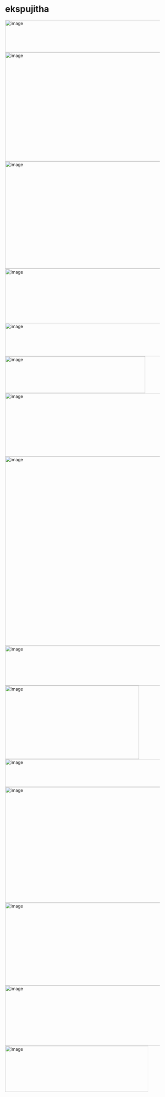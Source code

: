 # ekspujitha
<img width="607" height="105" alt="image" src="https://github.com/user-attachments/assets/342f3147-4095-4347-9e8d-7778674ee3ee" />
<img width="624" height="355" alt="image" src="https://github.com/user-attachments/assets/d9b1e906-81f8-4887-90a1-2397f494de07" />
<img width="623" height="350" alt="image" src="https://github.com/user-attachments/assets/49c14298-8eca-4e7a-adba-0aa544feee9f" />
<img width="604" height="177" alt="image" src="https://github.com/user-attachments/assets/1d02be25-9f76-4604-92d0-b2fd23c136d0" />
<img width="590" height="108" alt="image" src="https://github.com/user-attachments/assets/6c523a39-a877-45ba-9d10-aadfea95bd78" />
<img width="456" height="120" alt="image" src="https://github.com/user-attachments/assets/ce5b2166-0b6b-4846-a0e8-52d22c17a29e" />
<img width="603" height="206" alt="image" src="https://github.com/user-attachments/assets/a4c5fed2-9c8c-4879-8e46-3be272dbafd2" />
<img width="620" height="617" alt="image" src="https://github.com/user-attachments/assets/96b217cb-da9d-445f-91f2-1d561681fe0d" />
<img width="629" height="130" alt="image" src="https://github.com/user-attachments/assets/9e64525e-faf7-4b9f-9a0a-2e9c3cdb47cc" />
<img width="436" height="239" alt="image" src="https://github.com/user-attachments/assets/3d7d30aa-c9a3-43d2-b00f-8577f69bf990" />
<img width="607" height="91" alt="image" src="https://github.com/user-attachments/assets/9e6b1b84-552e-450b-b3f5-78f345bd5f2c" />
<img width="623" height="377" alt="image" src="https://github.com/user-attachments/assets/fe2ef6df-156b-47b5-9d11-acee21afd835" />
<img width="664" height="269" alt="image" src="https://github.com/user-attachments/assets/f7b56312-6643-482c-a959-6d26ad9f52f2" />
<img width="617" height="197" alt="image" src="https://github.com/user-attachments/assets/140e628d-3de0-4a2b-84bb-89f74597d3f5" />
<img width="466" height="150" alt="image" src="https://github.com/user-attachments/assets/8163ae7d-85ee-43dd-9ed2-acdfe0953c2f" />








